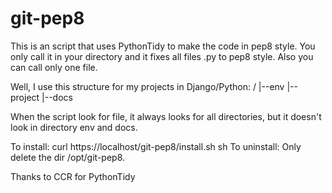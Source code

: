 git-pep8
========

This is an script that uses PythonTidy to make the code in pep8 style.
You only call it in your directory and it fixes all files .py to pep8 style.
Also you can call only one file.

Well, I use this structure for my projects in Django/Python:
/
|--env
|--project
|--docs

When the script look for file, it always looks for all directories, but it doesn't look in directory env and docs.

To install: curl https://localhost/git-pep8/install.sh sh
To uninstall: Only delete the dir /opt/git-pep8.


Thanks to CCR for PythonTidy
